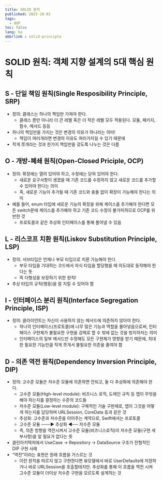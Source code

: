 ```yaml
---
title: SOLID 원칙
published: 2025-10-03
tags:
  - OOP
toc: false
lang: ko
abbrlink : solid-principle
---
```


# SOLID 원칙: 객체 지향 설계의 5대 핵심 원칙

## S - 단일 책임 원칙(Single Resposibility Principle, SRP)

- 정의: 클래스는 하나의 책임만 가져야 한다.
  - 클래스 뿐만 아니라 더 큰 레벨 혹은 더 작은 레벨 모두 적용된다. 모듈, 패키지, 함수, 메서드 등등
- 하나의 책임만을 가지는 것은 변경의 이유가 하나라는 의미!
  - 책임이 여러개라면 변경의 이유도 여러가지일 수 있기 때문에
- 작게 쪼개라는 것과 한가지 책임만을 갖도록 나누는 것은 다름

## O - 개방-폐쇄 원칙(Open-Closed Priciple, OCP)

- 정의: 확장에는 열려 있어야 하고, 수정에는 닫혀 있어야 한다.
  - 새로운 요구사항이 생겼을 때 기존 코드를 수정하지 않고 새로운 코드를 추가할 수 있어야 한다는 의미
  - 즉, 새로운 기능이 추가될 때 기존 코드와 충돌 없이 확장이 가능해야 한다는 의미
- 예를 들어, enum 타입에 새로운 기능의 확장을 위해 케이스를 추가해야 한다면 모든 switch문에 케이스를 추가해야 하고 기존 코드 수정이 불가피하므로 OCP를 위반한 것
  - 프로토콜과 같은 추상화 인터페이스를 통해 풀어낼 수 있음

## L - 리스코프 치환 원칙(Liskov Substitution Principle, LSP)

- 정의: 서브타입은 언제나 부모 타입으로 치환 가능해야 한다.
  - 부모 타입을 기대하는 코드에서 자식 타입을 할당했을 때 의도대로 동작해야 한다는 뜻
  - 즉 다형성을 보장하기 위한 원칙!
- 추상 타입의 규칙(행동)을 잘 지킬 수 있어야 함

## I - 인터페이스 분리 원칙(Interface Segregation Principle, ISP)

- 정의: 클라이언트는 자신이 사용하지 않는 메서드에 의존하지 않아야 한다.
  - 하나의 인터페이스(프로토콜)에 너무 많은 기능과 역할을 몰아넣음으로써, 인터페이스 구현체가 불필요한 구현을 강제로 할 수 밖에 없는 것을 방지하자는 의미
  - 인터페이스의 일부 메서드만 수정해도 모든 구현체가 영향을 받기 때문에, 최대한 필요한 기능만큼 작게 쪼개서 불필요한 의존을 줄여야 함

## D - 의존 역전 원칙(Dependency Inversion Principle, DIP)

- 정의: 고수준 모듈은 저수준 모듈에 의존하면 안되고, 둘 다 추상화에 의존해야 한다.
   - 고수준 모듈(High-level module): 비즈니스 로직, 도메인 규칙 등 앱이 무엇을 해야 하는지를 결정하는 수준의 코드들
  - 저수준 모듈(Low-level module): 구체적인 기술 구현체로, 앱이 그것을 어떻게 하는지를 담당하며 URLSession, CoreData 등과 같은 것
  - 추상화: 고수준과 저수준을 이어주는 계약으로, Swift에서는 프로토콜
  - 고수준 모듈 ───▶ 추상화 ◀── 저수준 모듈
  - 즉, 의존 방향을 역전시켜서 고수준 모듈(비즈니스로직)이 저수준 모듈(구현 세부사항)을 알 필요가 없다는 뜻
- 클린아키텍처에서 UseCase -> Repository -> DataSource 구조가 전형적인 DIP 구현 사례
- "역전"이라는 표현은 원래 흐름을 거스르는 것
  - 이런 원칙을 따르지 않고 구현한다면 뷰모델에서 바로 UserDefaults에 저장하거나 바로 URLSession을 호출할테지만. 추상화를 통해  이 흐름을 역전 시켜 고수준 모듈이 더이상 저수준 구현을 모르도록 설계하는 것
